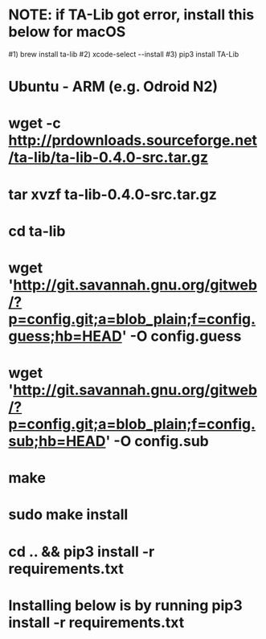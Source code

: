 # NOTE: if TA-Lib got error, install this below for macOS
#1) brew install ta-lib
#2) xcode-select --install
#3) pip3 install TA-Lib

# Ubuntu - ARM (e.g. Odroid N2)
# wget -c http://prdownloads.sourceforge.net/ta-lib/ta-lib-0.4.0-src.tar.gz
# tar xvzf ta-lib-0.4.0-src.tar.gz
# cd ta-lib
# wget 'http://git.savannah.gnu.org/gitweb/?p=config.git;a=blob_plain;f=config.guess;hb=HEAD' -O config.guess
# wget 'http://git.savannah.gnu.org/gitweb/?p=config.git;a=blob_plain;f=config.sub;hb=HEAD' -O config.sub
# make
# sudo make install
# cd .. && pip3 install -r requirements.txt


# Installing below is by running pip3 install -r requirements.txt
